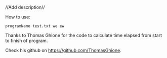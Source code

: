 //Add description//

How to use:

	programName test.txt we ew



Thanks to Thomas Ghione for the code to calculate time elapsed from start to finish of program.

Check his github on https://github.com/ThomasGhione.
